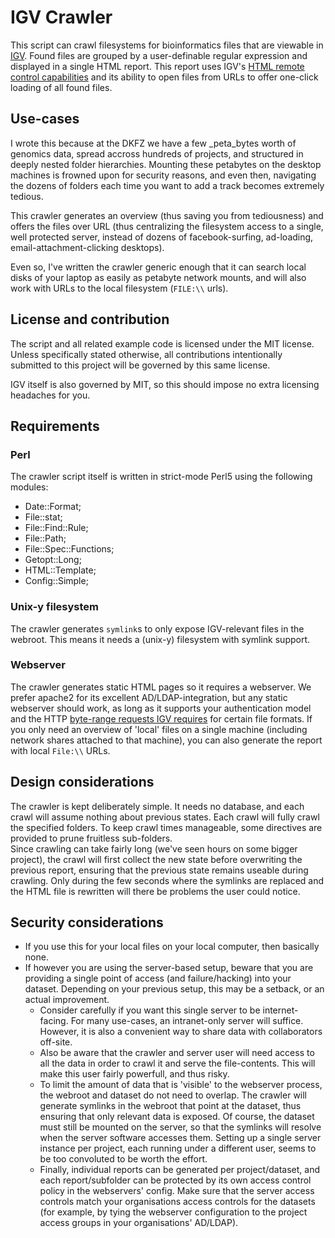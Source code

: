 # IGV Crawler

This script can crawl filesystems for bioinformatics files that are viewable in [IGV](https://www.broadinstitute.org/software/igv/).
Found files are grouped by a user-definable regular expression and displayed in a single HTML report. This report uses IGV's 
[HTML remote control capabilities](http://software.broadinstitute.org/software/igv/ControlIGV) and its ability to open files from 
URLs to offer one-click loading of all found files.

## Use-cases
I wrote this because at the DKFZ we have a few _peta_bytes worth of genomics data, spread accross hundreds of projects, and 
structured in deeply nested folder hierarchies. Mounting these petabytes on the desktop machines is frowned upon for 
security reasons, and even then, navigating the dozens of folders each time you want to add a track becomes extremely tedious.

This crawler generates an overview (thus saving you from tediousness) and offers the files over URL (thus centralizing the filesystem access to a single, well protected server, instead of dozens of facebook-surfing, ad-loading, email-attachment-clicking desktops).

Even so, I've written the crawler generic enough that it can search local disks of your laptop as easily as petabyte network mounts, and will also work with URLs to the local filesystem (`FILE:\\` urls).


## License and contribution

The script and all related example code is licensed under the MIT license.
Unless specifically stated otherwise, all contributions intentionally submitted to this project will be governed by this same license.

IGV itself is also governed by MIT, so this should impose no extra licensing headaches for you.


## Requirements

### Perl
The crawler script itself is written in strict-mode Perl5 using the following modules:

- Date::Format;
- File::stat;
- File::Find::Rule;
- File::Path;
- File::Spec::Functions;
- Getopt::Long;
- HTML::Template;
- Config::Simple;

### Unix-y filesystem
The crawler generates `symlink`s to only expose IGV-relevant files in the webroot. This means it needs a (unix-y) filesystem with symlink support.

### Webserver
The crawler generates static HTML pages so it requires a webserver. We prefer apache2 for its excellent AD/LDAP-integration, but any static webserver should work, as long as it supports your authentication model and the HTTP [byte-range requests IGV requires](http://software.broadinstitute.org/software/igv/LoadData) for certain file formats.
If you only need an overview of 'local' files on a single machine (including network shares attached to that machine), you can also generate the report with local `File:\\` URLs.


## Design considerations
The crawler is kept deliberately simple. It needs no database, and each crawl will assume nothing about previous states. Each crawl will fully crawl the specified folders.
To keep crawl times manageable, some directives are provided to prune fruitless sub-folders.  
Since crawling can take fairly long (we've seen hours on some bigger project), the crawl will first collect the new state before overwriting the previous report, ensuring that the previous state remains useable during crawling. Only during the few seconds where the symlinks are replaced and the HTML file is rewritten will there be problems the user could notice.


## Security considerations
- If you use this for your local files on your local computer, then basically none.
- If however you are using the server-based setup, beware that you are providing a single point of access (and failure/hacking) into your dataset. Depending on your previous setup, 
  this may be a setback, or an actual improvement.
  - Consider carefully if you want this single server to be internet-facing. For many use-cases, an intranet-only server will suffice. However, it is also a convenient way to share data with collaborators off-site.
  - Also be aware that the crawler and server user will need access to all the data in order to crawl it and serve the file-contents. This will make this user fairly powerfull, and thus risky.
  - To limit the amount of data that is 'visible' to the webserver process, the webroot and dataset do not need to overlap. The crawler will generate symlinks in the webroot that point at
    the dataset, thus ensuring that only relevant data is exposed. Of course, the dataset must still be mounted on the server, so that the symlinks will resolve when the server software accesses them.
    Setting up a single server instance per project, each running under a different user, seems to be too convoluted to be worth the effort.
  - Finally, individual reports can be generated per project/dataset, and each report/subfolder can be protected by its own access control policy in the webservers' config. Make sure that the server access controls match your organisations access controls for the datasets (for example, by tying the webserver configuration to the project access groups in your organisations' AD/LDAP).
